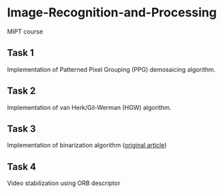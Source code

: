 # Image-Recognition-and-Processing
MIPT course

## Task 1
Implementation of Patterned Pixel Grouping (PPG) demosaicing algorithm.

## Task 2
Implementation of van Herk/Gil-Werman (HGW) algorithm.

## Task 3
Implementation of binarization algorithm ([original article](https://habrahabr.ru/company/abbyy/blog/218285/))

## Task 4
Video stabilization using ORB descriptor
